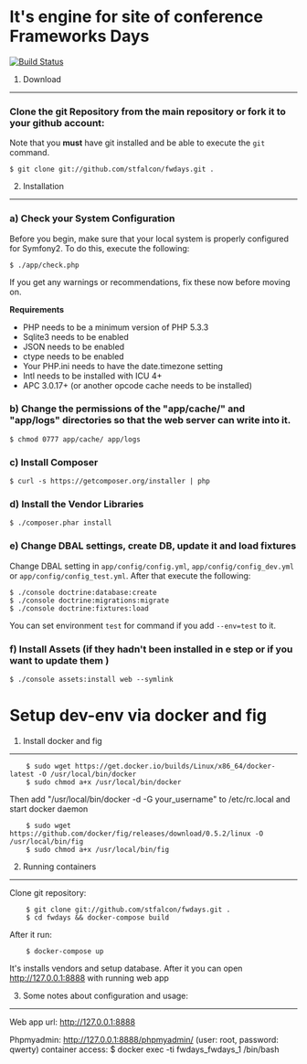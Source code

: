 It's engine for site of conference Frameworks Days
========================================

[![Build Status](https://secure.travis-ci.org/stfalcon/fwdays.png?branch=master)](https://travis-ci.org/stfalcon/fwdays)

1) Download
--------------------------------

### Clone the git Repository from the main repository or fork it to your github account:

Note that you **must** have git installed and be able to execute the `git`
command.

	$ git clone git://github.com/stfalcon/fwdays.git .

2) Installation
---------------

### a) Check your System Configuration

Before you begin, make sure that your local system is properly configured
for Symfony2. To do this, execute the following:

	$ ./app/check.php

If you get any warnings or recommendations, fix these now before moving on.

**Requirements**

* PHP needs to be a minimum version of PHP 5.3.3
* Sqlite3 needs to be enabled
* JSON needs to be enabled
* ctype needs to be enabled
* Your PHP.ini needs to have the date.timezone setting
* Intl needs to be installed with ICU 4+
* APC 3.0.17+ (or another opcode cache needs to be installed)


### b) Change the permissions of the "app/cache/" and "app/logs" directories so that the web server can write into it.

	$ chmod 0777 app/cache/ app/logs

### c) Install Composer

	$ curl -s https://getcomposer.org/installer | php

### d) Install the Vendor Libraries

    $ ./composer.phar install

### e) Change DBAL settings, create DB, update it and load fixtures

Change DBAL setting in `app/config/config.yml`, `app/config/config_dev.yml` or
`app/config/config_test.yml`. After that execute the following:

    $ ./console doctrine:database:create
    $ ./console doctrine:migrations:migrate
    $ ./console doctrine:fixtures:load

You can set environment `test` for command if you add `--env=test` to it.

### f) Install Assets (if they hadn't been installed in **e** step or if you want to update them )

    $ ./console assets:install web --symlink

Setup dev-env via docker and fig
========================================

1) Install docker and fig
--------------------------------

        $ sudo wget https://get.docker.io/builds/Linux/x86_64/docker-latest -O /usr/local/bin/docker
        $ sudo chmod a+x /usr/local/bin/docker

Then add "/usr/local/bin/docker -d -G your_username" to /etc/rc.local and start docker daemon

        $ sudo wget https://github.com/docker/fig/releases/download/0.5.2/linux -O /usr/local/bin/fig
        $ sudo chmod a+x /usr/local/bin/fig

2) Running containers
--------------------------------

Clone git repository:

        $ git clone git://github.com/stfalcon/fwdays.git .
        $ cd fwdays && docker-compose build

After it run:

        $ docker-compose up

It's installs vendors and setup database.
After it you can open http://127.0.0.1:8888 with running web app

3) Some notes about configuration and usage:
--------------------------------

Web app url: http://127.0.0.1:8888

Phpmyadmin: http://127.0.0.1:8888/phpmyadmin/ (user: root, password: qwerty)
container access: $ docker exec -ti fwdays_fwdays_1 /bin/bash 


